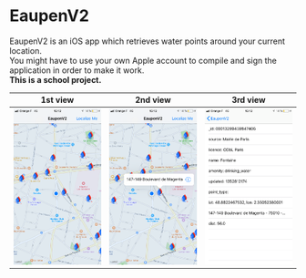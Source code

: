 # EaupenV2
EaupenV2 is an iOS app which retrieves water points around your current location.  
You might have to use your own Apple account to compile and sign the application in order to make it work.  
**This is a school project.**

1st view|2nd view|3rd view| 
:-------------------------:|:-------------------------:|:---------------------:
![](https://raw.githubusercontent.com/Reqven/EaupenV2/master/screenshots/map.jpg)|![](https://raw.githubusercontent.com/Reqven/EaupenV2/master/screenshots/clicked.jpg)|![](https://raw.githubusercontent.com/Reqven/EaupenV2/master/screenshots/about.jpg)


